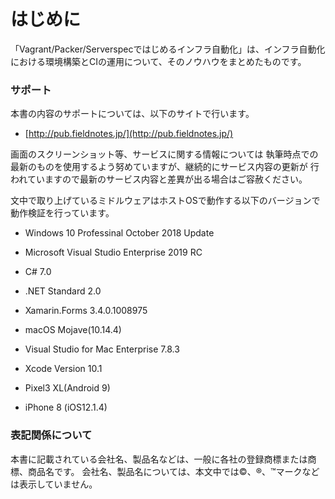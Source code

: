# はじめに

「Vagrant/Packer/Serverspecではじめるインフラ自動化」は、インフラ自動化における環境構築とCIの運用について、そのノウハウをまとめたものです。

### サポート

本書の内容のサポートについては、以下のサイトで行います。

- [http://pub.fieldnotes.jp/](http://pub.fieldnotes.jp/)



画面のスクリーンショット等、サービスに関する情報については
執筆時点での最新のものを使用するよう努めていますが、継続的にサービス内容の更新が
行われていますので最新のサービス内容と差異が出る場合はご容赦ください。

文中で取り上げているミドルウェアはホストOSで動作する以下のバージョンで動作検証を行っています。

- Windows 10 Professinal October 2018 Update
- Microsoft Visual Studio Enterprise 2019 RC
- C# 7.0
- .NET Standard 2.0
- Xamarin.Forms 3.4.0.1008975

- macOS Mojave(10.14.4)
- Visual Studio for Mac Enterprise 7.8.3
- Xcode Version 10.1

- Pixel3 XL(Android 9)
- iPhone 8 (iOS12.1.4)

### 表記関係について

本書に記載されている会社名、製品名などは、一般に各社の登録商標または商標、商品名です。
会社名、製品名については、本文中では©、®、™マークなどは表示していません。







